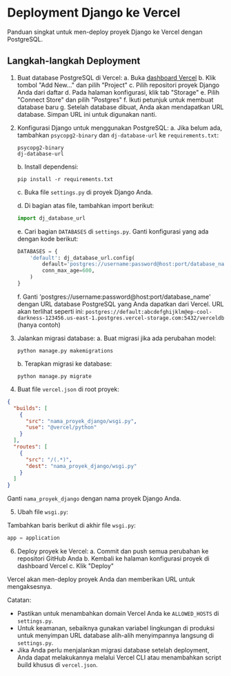 # Deployment Django ke Vercel

Panduan singkat untuk men-deploy proyek Django ke Vercel dengan PostgreSQL.

## Langkah-langkah Deployment

1. Buat database PostgreSQL di Vercel:
   a. Buka [dashboard Vercel](https://vercel.com/dashboard)
   b. Klik tombol "Add New..." dan pilih "Project"
   c. Pilih repositori proyek Django Anda dari daftar
   d. Pada halaman konfigurasi, klik tab "Storage"
   e. Pilih "Connect Store" dan pilih "Postgres"
   f. Ikuti petunjuk untuk membuat database baru
   g. Setelah database dibuat, Anda akan mendapatkan URL database. Simpan URL ini untuk digunakan nanti.

2. Konfigurasi Django untuk menggunakan PostgreSQL:
   a. Jika belum ada, tambahkan `psycopg2-binary` dan `dj-database-url` ke `requirements.txt`:
   ```
   psycopg2-binary
   dj-database-url
   ```

   b. Install dependensi:
   ```
   pip install -r requirements.txt
   ```

   c. Buka file `settings.py` di proyek Django Anda.

   d. Di bagian atas file, tambahkan import berikut:
   ```python
   import dj_database_url
   ```

   e. Cari bagian `DATABASES` di `settings.py`. Ganti konfigurasi yang ada dengan kode berikut:
   ```python
   DATABASES = {
       'default': dj_database_url.config(
           default='postgres://username:password@host:port/database_name',
           conn_max_age=600,
       )
   }
   ```

   f. Ganti 'postgres://username:password@host:port/database_name' dengan URL database PostgreSQL yang Anda dapatkan dari Vercel. URL akan terlihat seperti ini:
   `postgres://default:abcdefghijklm@ep-cool-darkness-123456.us-east-1.postgres.vercel-storage.com:5432/verceldb` (hanya contoh)

3. Jalankan migrasi database:
   a. Buat migrasi jika ada perubahan model:
   ```
   python manage.py makemigrations
   ```
   b. Terapkan migrasi ke database:
   ```
   python manage.py migrate
   ```

4. Buat file `vercel.json` di root proyek:

```json
{
  "builds": [
    {
      "src": "nama_proyek_django/wsgi.py",
      "use": "@vercel/python"
    }
  ],
  "routes": [
    {
      "src": "/(.*)",
      "dest": "nama_proyek_django/wsgi.py"
    }
  ]
}
```

Ganti `nama_proyek_django` dengan nama proyek Django Anda.

5. Ubah file `wsgi.py`:

Tambahkan baris berikut di akhir file `wsgi.py`:

```python
app = application
```

6. Deploy proyek ke Vercel:
   a. Commit dan push semua perubahan ke repositori GitHub Anda
   b. Kembali ke halaman konfigurasi proyek di dashboard Vercel
   c. Klik "Deploy"

Vercel akan men-deploy proyek Anda dan memberikan URL untuk mengaksesnya.

Catatan:
- Pastikan untuk menambahkan domain Vercel Anda ke `ALLOWED_HOSTS` di `settings.py`.
- Untuk keamanan, sebaiknya gunakan variabel lingkungan di produksi untuk menyimpan URL database alih-alih menyimpannya langsung di `settings.py`.
- Jika Anda perlu menjalankan migrasi database setelah deployment, Anda dapat melakukannya melalui Vercel CLI atau menambahkan script build khusus di `vercel.json`.